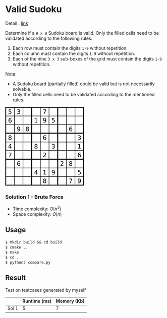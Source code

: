 # Valid Sudoku
Detail : [link](https://leetcode.com/problems/valid-sudoku/)

Determine if a `9 x 9` Sudoku board is valid. Only the filled cells need to be validated according to the following rules:

1. Each row must contain the digits `1-9` without repetition.
2. Each column must contain the digits `1-9` without repetition.
3. Each of the nine `3 x 3` sub-boxes of the grid must contain the digits `1-9` without repetition.

Note:
* A Sudoku board (partially filled) could be valid but is not necessarily solvable.
* Only the filled cells need to be validated according to the mentioned rules.

![sudoku](./sudoku.png)

### Solution 1 - Brute Force
* Time complexity: $O(n^3)$
* Space complexity: $O(n)$

## Usage
```shell
$ mkdir build && cd build
$ cmake ..
$ make
$ cd ..
$ python3 compare.py
```

## Result
Test on testcases generated by myself

|       | Runtime (ms) | Memory (Kb) |
|-------|--------------|-------------|
| Sol 1 | 5            | 7           |